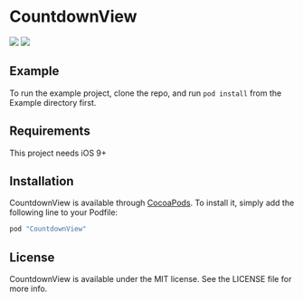 CountdownView
========================

<a href="https://developer.apple.com/swift"><img src="https://img.shields.io/badge/language-swift3-f48041.svg?style=flat"></a>
<a href="https://developer.apple.com/ios"><img src="https://img.shields.io/badge/platform-iOS%209%2B-blue.svg?style=flat"></a>

## Example

To run the example project, clone the repo, and run `pod install` from the Example directory first.

## Requirements

This project needs iOS 9+

## Installation

CountdownView is available through [CocoaPods](http://cocoapods.org). To install
it, simply add the following line to your Podfile:

```ruby
pod "CountdownView"
```

## License

CountdownView is available under the MIT license. See the LICENSE file for more info.
